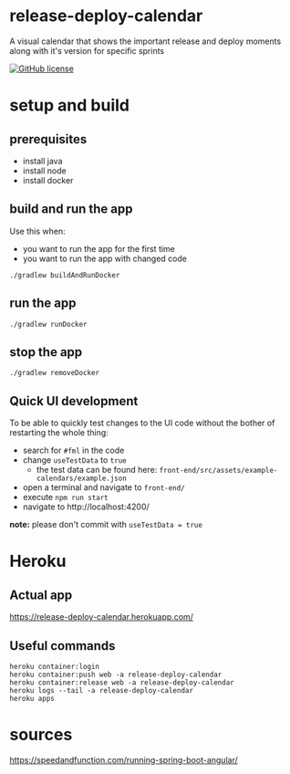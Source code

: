 # release-deploy-calendar
A visual calendar that shows the important release and deploy moments along with it's version for specific sprints

[![GitHub license](https://img.shields.io/github/license/Jooones/release-deploy-calendar.svg)](https://github.com/Jooones/release-deploy-calendar/blob/master/LICENSE)

# setup and build
## prerequisites
- install java
- install node
- install docker

## build and run the app
Use this when:
- you want to run the app for the first time
- you want to run the app with changed code

`./gradlew buildAndRunDocker`

## run the app
`./gradlew runDocker`

## stop the app
`./gradlew removeDocker`

## Quick UI development
To be able to quickly test changes to the UI code without the bother of restarting the whole thing:
- search for `#fml` in the code
- change `useTestData` to `true`
    - the test data can be found here: `front-end/src/assets/example-calendars/example.json` 
- open a terminal and navigate to `front-end/`
- execute `npm run start`
- navigate to http://localhost:4200/

**note:** please don't commit with `useTestData = true` 

# Heroku
## Actual app
https://release-deploy-calendar.herokuapp.com/

## Useful commands
`heroku container:login`  
`heroku container:push web -a release-deploy-calendar`  
`heroku container:release web -a release-deploy-calendar`  
`heroku logs --tail -a release-deploy-calendar`  
`heroku apps`  

# sources
https://speedandfunction.com/running-spring-boot-angular/
